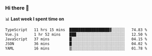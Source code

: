 ### Hi there 👋

<!--
**DBvc/DBvc** is a ✨ _special_ ✨ repository because its `README.md` (this file) appears on your GitHub profile.

Here are some ideas to get you started:

- 🔭 I’m currently working on ...
- 🌱 I’m currently learning ...
- 👯 I’m looking to collaborate on ...
- 🤔 I’m looking for help with ...
- 💬 Ask me about ...
- 📫 How to reach me: ...
- 😄 Pronouns: ...
- ⚡ Fun fact: ...
-->

📊 **Last week I spent time on**
<!--START_SECTION:waka-->

```txt
TypeScript   11 hrs 15 mins  ██████████████████▓░░░░░░   74.83 %
Vue.js       1 hr 52 mins    ███░░░░░░░░░░░░░░░░░░░░░░   12.50 %
JavaScript   37 mins         █░░░░░░░░░░░░░░░░░░░░░░░░   04.15 %
JSON         36 mins         █░░░░░░░░░░░░░░░░░░░░░░░░   04.02 %
YAML         16 mins         ▒░░░░░░░░░░░░░░░░░░░░░░░░   01.78 %
```

<!--END_SECTION:waka-->
